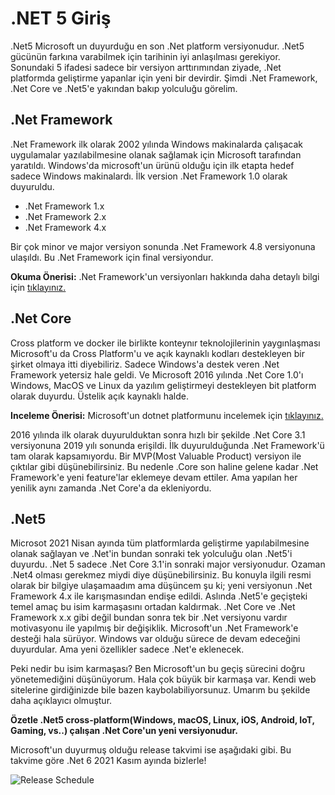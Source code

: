 # .NET 5 Giriş

.Net5 Microsoft un duyurduğu en son .Net platform versiyonudur. .Net5 gücünün farkına varabilmek için tarihinin iyi anlaşılması gerekiyor. Sonundaki 5 ifadesi sadece bir versiyon arttırımından ziyade, .Net platformda geliştirme yapanlar için yeni bir devirdir.
Şimdi .Net Framework, .Net Core ve .Net5'e yakından bakıp yolculuğu görelim.

## .Net Framework

.Net Framework ilk olarak 2002 yılında Windows makinalarda çalışacak uygulamalar yazılabilmesine olanak sağlamak için Microsoft tarafından yaratıldı. Windows'da microsoft'un ürünü olduğu için ilk etapta hedef sadece Windows makinalardı. İlk version .Net Framework 1.0 olarak duyuruldu.

- .Net Framework 1.x
- .Net Framework 2.x
- .Net Framework 4.x

Bir çok minor ve major versiyon sonunda .Net Framework 4.8 versiyonuna ulaşıldı. Bu .Net Framework için final versiyondur.

**Okuma Önerisi:** .Net Framework'un versiyonları hakkında daha detaylı bilgi için [tıklayınız.](https://en.wikipedia.org/wiki/.NET_Framework_version_history)

## .Net Core

Cross platform ve docker ile birlikte konteynır teknolojilerinin yaygınlaşması Microsoft'u da Cross Platform'u ve açık kaynaklı kodları destekleyen bir şirket olmaya itti diyebiliriz. Sadece Windows'a destek veren .Net Framework yetersiz hale geldi. Ve Microsoft 2016 yılında .Net Core 1.0'ı Windows, MacOS ve Linux da yazılım geliştirmeyi destekleyen bit platform olarak duyurdu. Üstelik açık kaynaklı halde.

**Inceleme Önerisi:** Microsoft'un dotnet platformunu incelemek için [tıklayınız.](https://github.com/dotnet)

2016 yılında ilk olarak duyurulduktan sonra hızlı bir şekilde .Net Core 3.1 versiyonuna 2019 yılı sonunda erişildi. İlk duyurulduğunda .Net Framework'ü tam olarak kapsamıyordu. Bir MVP(Most Valuable Product) versiyon ile çıktılar gibi düşünebilirsiniz. Bu nedenle .Core son haline gelene kadar .Net Framework'e yeni feature'lar eklemeye devam ettiler. Ama yapılan her yenilik aynı zamanda .Net Core'a da ekleniyordu.

## .Net5

Microsot 2021 Nisan ayında tüm platformlarda geliştirme yapılabilmesine olanak sağlayan ve .Net'in bundan sonraki tek yolculuğu olan .Net5'i duyurdu. .Net 5 sadece .Net Core 3.1'in sonraki major versiyonudur. Ozaman .Net4 olması gerekmez miydi diye düşünebilirsiniz. Bu konuyla ilgili resmi olarak bir bilgiye ulaşamaadım ama düşüncem şu ki; yeni versiyonun .Net Framework 4.x ile karışmasından endişe edildi. Aslında .Net5'e geçişteki temel amaç bu isim karmaşasını ortadan kaldırmak. .Net Core ve .Net Framework x.x gibi değil bundan sonra tek bir .Net versiyonu vardır motivasyonu ile yapılmış bir değişiklik. Microsoft'un .Net Framework'e desteği hala sürüyor. Windows var olduğu sürece de devam edeceğini duyurdular. Ama yeni özellikler sadece .Net'e eklenecek.

Peki nedir bu isim karmaşası? Ben Microsoft'un bu geçiş sürecini doğru yönetemediğini düşünüyorum. Hala çok büyük bir karmaşa var. Kendi web sitelerine girdiğinizde bile bazen kaybolabiliyorsunuz. Umarım bu şekilde daha açıklayıcı olmuştur.

**Özetle .Net5 cross-platform(Windows, macOS, Linux, iOS, Android, IoT, Gaming, vs..) çalışan .Net Core'un yeni versiyonudur.**

Microsoft'un duyurmuş olduğu release takvimi ise aşağıdaki gibi.
Bu takvime göre .Net 6 2021 Kasım ayında bizlerle!

![Release Schedule](https://dotnet.microsoft.com/static/images/release-schedule.png?v=ltLG5pSHmVP_ljQyfs5UKuwnW7I9QnATvwJnuVmFb7g)
